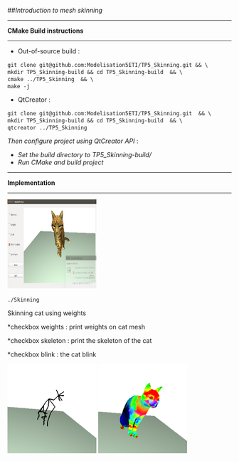 ##*Introduction to mesh skinning*

-----
**CMake Build instructions**

-----
  - Out-of-source build :
 ```
git clone git@github.com:Modelisation5ETI/TP5_Skinning.git && \
mkdir TP5_Skinning-build && cd TP5_Skinning-build  && \
cmake ../TP5_Skinning  && \
make -j
 
 ```
  - QtCreator :
 ```
git clone git@github.com:Modelisation5ETI/TP5_Skinning.git  && \
mkdir TP5_Skinning-build && cd TP5_Skinning-build  && \
qtcreator ../TP5_Skinning
 
 ```
  *Then configure project using QtCreator API* : 
   - *Set the build directory to TP5_Skinning-build/*
   - *Run CMake and build project*


-----
**Implementation**

-----

 <img src="./Screenshots/SkinnedCat.png" alt="SkinnedCylinder" width="200" height="200" />

 ```
 ./Skinning
 ```
Skinning cat using weights


*checkbox weights : print weights on cat mesh 

*checkbox skeleton : print the skeleton of the cat

*checkbox blink : the cat blink


<img src="./Screenshots/CatSkeleton.png" alt="CatSkeleton" width="200" height="200" /> <img src="./Screenshots/CatSkeletonWeights.png" alt="CatSkeletonWeights" width="200" height="200" />